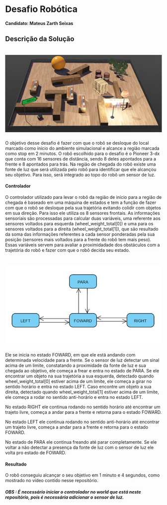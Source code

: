 # Desafio Robótica
#### Candidato: Mateus Zarth Seixas
## Descrição da Solução
# ![image](https://github.com/seixasxbr/desafiosenai/blob/main/banner.png)
O objetivo desse desafio é fazer com que o robô se desloque do local marcado como início do ambiente simulacional e alcance a região marcada como stop em 2 minutos.
O robô escolhido para o desafio é o Pioneer 3-dx que conta com 16 sensores de distância, sendo 8 deles apontados para a frente e 8 apontados para trás.
Na região de chegada do robô existe uma fonte de luz que será utilizada pelo robô para identificar que ele alcançou seu objetivo. Para isso, será integrado ao topo do robô
um sensor de luz.
#### Controlador
O controlador utilizado para levar o robô da região de início para a região de chegada é baseado em uma máquina de estados e tem a função de fazer com que o robô se desloque pela sua trajetória evitando colidir com objetos em sua direção. Para isso ele utiliza os 8 sensores frontais. As informações sensoriais são processadas para calcular duas variáveis, uma referente aos sensores voltados para esquerda (wheel_weight_total[0]) e uma para os sensores voltados para a direita (wheel_weight_total[1]), que são resultado da soma das informações referentes a cada sensor ponderadas pela sua posição (sensores mais voltados para a frente do robô tem mais peso). Essas variáveis servem para avaliar a proximidadade dos obstáculos com a trajetória do robô e fazer com que o robô decida seu estado.

# ![image](https://github.com/seixasxbr/desafiosenai/blob/main/MACHINE.PNG)
Ele se inicia no estado FOWARD, em que ele está andando com determinada velocidade para a frente. Se o sensor de luz detectar um sinal acima de um limite, constatando a proximidade da fonte de luz e sua chegada ao objetivo, ele começa a frear e entra no estado de PARA.
Se ele encontrar um objeto na sua trajetória a sua esquerda, detectado quando wheel_weight_total[0] estiver acima de um limite, ele começa a girar no sentido horário e entra no estado LEFT. Caso encontre um objeto a sua direita, detectado quando wheel_weight_total[1] estiver acima de um limite, ele começa a rodar no sentido anti-horário e entra no estado LEFT. 

No estado RIGHT ele continua rodando no sentido horário até encontrar um trajeto livre, começa a andar para a frente e retorna para o estado FOWARD.

No estado LEFT ele continua rodando no sentido anti-horário até encontrar um trajeto livre, começa a andar para a frente e retorna para o estado FOWARD.

No estado de PARA ele continua freando até parar completamente. Se ele voltar a não detectar a presença da fonte de luz com o sensor de luz ele volta pro estado de FOWARD.

#### Resultado
O robô conseguiu alcançar o seu objetivo em 1 minuto e 4 segundos, como mostrado no vídeo contído nesse repositório.

##### OBS : É necessário iniciar o controlador no world que está neste repositório, pois é necessária adicionar o sensor de luz.
